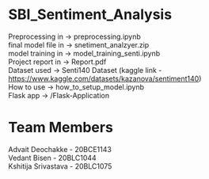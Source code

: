 # SBI_Sentiment_Analysis  
Preprocessing in -> preprocessing.ipynb  
final model file in -> snetiment_analzyer.zip  
model training in -> model_training_senti.ipynb  
Project report in -> Report.pdf  
Dataset used -> Senti140 Dataset (kaggle link - https://www.kaggle.com/datasets/kazanova/sentiment140)  
How to use -> how_to_setup_model.ipynb  
Flask app -> /Flask-Application

# Team Members  
Advait Deochakke - 20BCE1143   
Vedant Bisen - 20BLC1044  
Kshitija Srivastava - 20BLC1075

